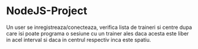 # NodeJS-Project
 
Un user se inregistreaza/conecteaza, verifica lista de traineri si centre dupa care isi poate programa o sesiune cu un trainer ales daca acesta este liber in acel interval si daca in centrul respectiv inca este spatiu.
